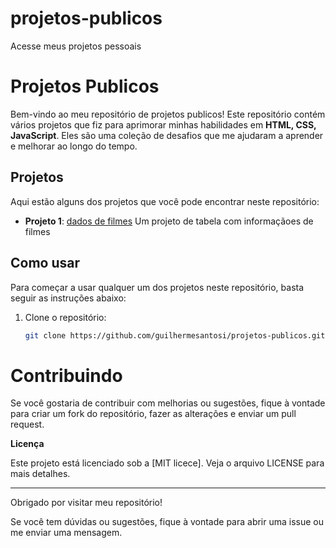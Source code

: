# projetos-publicos
 Acesse meus projetos pessoais


# Projetos Publicos

Bem-vindo ao meu repositório de projetos publicos! Este repositório contém vários projetos que fiz para aprimorar minhas habilidades em **HTML, CSS, JavaScript**. Eles são uma coleção de desafios que me ajudaram a aprender e melhorar ao longo do tempo.

## Projetos

Aqui estão alguns dos projetos que você pode encontrar neste repositório:

- **Projeto 1**: <a href="https://guilhermesantosi.github.io/projetos-publicos/dados-de-filmes">dados de filmes</a> Um projeto de tabela com informaçãoes de filmes

## Como usar

Para começar a usar qualquer um dos projetos neste repositório, basta seguir as instruções abaixo:

1. Clone o repositório:
   ```bash
   git clone https://github.com/guilhermesantosi/projetos-publicos.git

# Contribuindo

Se você gostaria de contribuir com melhorias ou sugestões, fique à vontade para criar um fork do repositório, fazer as alterações e enviar um pull request.

**Licença**

Este projeto está licenciado sob a [MIT licece]. Veja o arquivo LICENSE para mais detalhes.


---

Obrigado por visitar meu repositório!

Se você tem dúvidas ou sugestões, fique à vontade para abrir uma issue ou me enviar uma mensagem.

